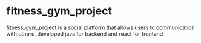 # fitness_gym_project
fitness_gym_project is a social platform that allows users to communication with others. developed java for backend and react for frontend
